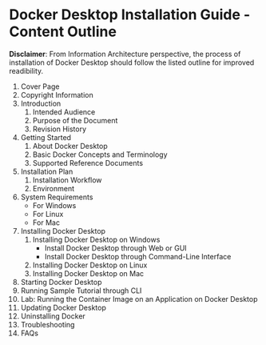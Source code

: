 
# Docker Desktop Installation Guide - Content Outline
 **Disclaimer**: From Information Architecture perspective, the process of installation of Docker Desktop should follow the listed outline for improved readibility.
1. Cover Page
2. Copyright Information
3. Introduction
    1. Intended Audience
    2. Purpose of the Document
    3. Revision History
 4. Getting Started
    1. About Docker Desktop
    2. Basic Docker Concepts and Terminology
    3. Supported Reference Documents
5. Installation Plan
    1. Installation Workflow
    2. Environment
6. System Requirements
   - For Windows
   - For Linux
   - For Mac
7. Installing Docker Desktop
    1. Installing Docker Desktop on Windows
        - Install Docker Desktop through Web or GUI
        - Install Docker Desktop through Command-Line Interface
     2. Installing Docker Desktop on Linux
     3. Installing Docker Desktop on Mac
8. Starting Docker Desktop
9. Running Sample Tutorial through CLI
10. Lab: Running the Container Image on an Application on Docker Desktop
11. Updating Docker Desktop
13. Uninstalling Docker
14. Troubleshooting
15. FAQs
